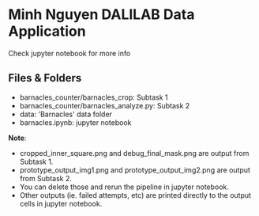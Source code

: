 # Minh Nguyen DALILAB Data Application

Check jupyter notebook for more info

## Files & Folders

* barnacles_counter/barnacles_crop: Subtask 1
* barnacles_counter/barnacles_analyze.py: Subtask 2
* data: 'Barnacles' data folder
* barnacles.ipynb: jupyter notebook

**Note**: 
- cropped_inner_square.png and debug_final_mask.png are output from Subtask 1.
- prototype_output_img1.png and prototype_output_img2.png are output from Subtask 2.
- You can delete those and rerun the pipeline in jupyter notebook.
- Other outputs (ie. failed attempts, etc) are printed directly to the output cells in jupyter notebook.